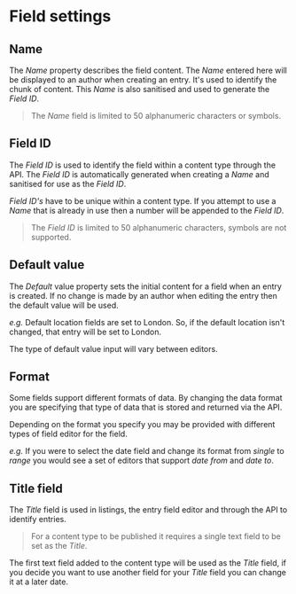 # Field settings

## Name
The *Name* property describes the field content. The *Name* entered here will be displayed to an author when creating an entry. It's used to identify the chunk of content. This *Name* is also sanitised and used to generate the *Field ID*.

> The *Name* field is limited to 50 alphanumeric characters or symbols.

## Field ID
The *Field ID* is used to identify the field within a content type through the API. The *Field ID* is automatically generated when creating a *Name* and sanitised for use as the *Field ID*. 

*Field ID's* have to be unique within a content type. If you attempt to use a *Name* that is already in use then a number will be appended to the *Field ID*.

> The *Field ID* is limited to 50 alphanumeric characters, symbols are not supported.

## Default value
The *Default* value property sets the initial content for a field when an entry is created. If no change is made by an author when editing the entry then the default value will be used.

*e.g.* Default location fields are set to London. So, if the default location isn't changed, that entry will be set to London.

The type of default value input will vary between editors.

## Format
Some fields support different formats of data. By changing the data format you are specifying that type of data that is stored and returned via the API.

Depending on the format you specify you may be provided with different types of field editor for the field.

*e.g.* If you were to select the date field and change its format from *single* to *range* you would see a set of editors that support *date from* and *date to*.

## Title field
The *Title* field is used in listings, the entry field editor and through the API to identify entries.

> For a content type to be published it requires a single text field to be set as the *Title*.

The first text field added to the content type will be used as the *Title* field, if you decide you want to use another field for your *Title* field you can change it at a later date.

